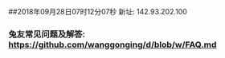 ##2018年09月28日07时12分07秒 新址: 142.93.202.100
### 兔友常见问题及解答: https://github.com/wanggonging/d/blob/w/FAQ.md
